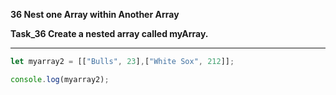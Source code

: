 **36 Nest one Array within Another Array**

**Task_36 Create a nested array called myArray.**
**********************************************
```js
let myarray2 = [["Bulls", 23],["White Sox", 212]];

console.log(myarray2);

